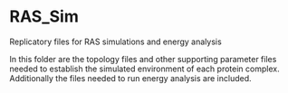 # RAS_Sim
Replicatory files for RAS simulations and energy analysis

In this folder are the topology files and other supporting parameter files needed to establish the simulated environment of each protein complex. Additionally the files needed to run energy analysis are included.
